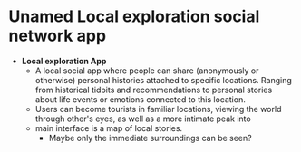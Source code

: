 # Unamed Local exploration social network app

 - **Local exploration App**
	 - A local social app where people can share (anonymously or otherwise) personal histories attached to specific locations. Ranging from historical tidbits and recommendations to personal stories about life events or emotions connected to this location.
	 - Users can become tourists in familiar locations, viewing the world through other's eyes, as well as a more intimate peak into
	 - main interface is a map of local stories.
		 - Maybe only the immediate surroundings can be seen?

